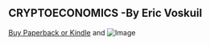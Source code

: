 ## CRYPTOECONOMICS -By Eric Voskuil


[Buy Paperback or Kindle](https://www.amazon.com/Cryptoeconomics-Fundamental-Principles-Eric-Voskuil/dp/1735060828/ref=sr_1_3?dchild=1&qid=1613296482&refinements=p_28%3ACryptoeconomics&s=books&sr=1-3) and ![Image](https://images-na.ssl-images-amazon.com/images/I/41EAGYkxz-L._SX346_BO1,204,203,200_.jpg)
```




